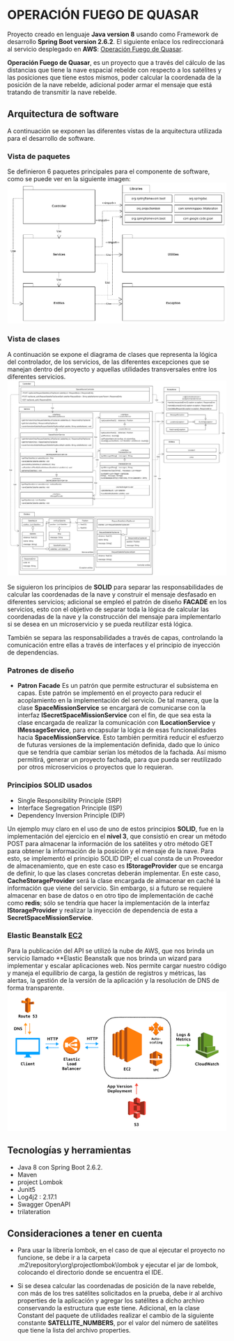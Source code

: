 # OPERACIÓN FUEGO DE QUASAR

Proyecto creado en lenguaje **Java version 8** usando como Framework de desarrollo **Spring Boot version 2.6.2**.
El siguiente enlace los redireccionará al servicio desplegado en **AWS**: [Operación Fuego de Quasar](http://quasarfireoperation-env.eba-8iabjmhj.us-east-1.elasticbeanstalk.com/swagger-ui/index.html).

**Operación Fuego de Quasar**, es un proyecto que a través del cálculo de las distancias que tiene la nave espacial rebelde con respecto a los satélites y las posiciones que tiene estos mismos, poder calcular la coordenada de la posición de la nave rebelde, adicional poder armar el mensaje que está tratando de transmitir la nave rebelde. 

## Arquitectura de software

A continuación se exponen las diferentes vistas de la arquitectura utilizada para el desarrollo de software.
### Vista de paquetes
Se definieron 6 paquetes principales para el componente de software, como se puede ver en la siguiente imagen:
![PackageViewImage](https://github.com/Hrunner31/quasar-fire-operation/blob/dev/documentation/img/packageView-img.png?raw=true)

### Vista de clases
A continuación se expone el diagrama de clases que representa la lógica del controlador, de los servicios, de las diferentes excepciones que se manejan dentro del proyecto y aquellas utilidades transversales entre los diferentes servicios.
![ClassViewImage](https://github.com/Hrunner31/quasar-fire-operation/blob/dev/documentation/img/classView-img.png?raw=true)

Se siguieron los principios de **SOLID** para separar las responsabilidades de calcular las coordenadas de la nave y construir el mensaje desfasado en diferentes servicios; adicional se empleó el patrón de diseño **FACADE** en los servicios, esto con el objetivo de separar toda la lógica de calcular las coordenadas de la nave y la construcción del mensaje para implementarlo si se desea en un microservicio y se pueda reutilizar está lógica.

También se separa las responsabilidades a través de capas, controlando la comunicación entre ellas a través de interfaces y el principio de inyección de dependencias.

### Patrones de diseño

 - **Patron Facade**
Es un patrón que permite estructurar el subsistema en capas. Este patrón se implementó en el proyecto para reducir el acoplamiento en la implementación del servicio. De tal manera, que la clase **SpaceMissionService** se encargará de comunicarse con la interfaz **ISecretSpaceMissionService**  con el fin, de que sea esta la clase encargada de realizar la comunicación con **ILocationService** y **IMessageService**, para encapsular la lógica de esas funcionalidades hacia **SpaceMissionService**. Esto también permitirá reducir el esfuerzo de futuras versiones de la implementación definida, dado que lo único que se tendría que cambiar serían los métodos de la fachada. Así mismo permitirá, generar un proyecto fachada, para que pueda ser reutilizado por otros microservicios o proyectos que lo requieran.

### Principios SOLID usados

 - Single Responsibility Principle (SRP)
 - Interface Segregation Principle (ISP)
 - Dependency Inversion Principle (DIP)

Un ejemplo muy claro en el uso de uno de estos principios **SOLID**, fue en la implementación del ejercicio en el **nivel 3**, que consistió en crear un método POST para almacenar la información de los satélites y otro método GET para obtener la información de la posición y el mensaje de la nave. Para esto, se implementó el principio SOLID DIP; el cual consta de un Proveedor de almacenamiento, que en este caso es **IStorageProvider** que se encarga de definir, lo que las clases concretas deberán implementar. En este caso, **CacheStorageProvider** será la clase encargada de almacenar en caché la información que viene del servicio. Sin embargo, si a futuro se requiere almacenar en base de datos o en otro tipo de implementación de caché como **redis**; sólo se tendría que hacer la implementación de la interfaz **IStorageProvider** y realizar la inyección de dependencia de esta a **SecretSpaceMissionService**.

### Elastic Beanstalk [EC2](https://aws.amazon.com/ec2)
Para la publicación del API se utilizó la nube de AWS, que nos brinda un servicio llamado **Elastic Beanstalk que nos brinda un wizard para implementar y escalar aplicaciones web. Nos permite cargar nuestro código y maneja el equilibrio de carga, la gestión de registros y métricas, las alertas, la gestión de la versión de la aplicación y la resolución de DNS de forma transparente.
![ElasticBeanstalk](https://github.com/Hrunner31/quasar-fire-operation/blob/dev/documentation/img/elasticBeanstlk-img.png?raw=true)

## Tecnologías y herramientas

 - Java 8 con Spring Boot 2.6.2.
 - Maven
 - project Lombok
 - Junit5
 - Log4j2 : 2.17.1
 - Swagger OpenAPI
 - trilateration
 
## Consideraciones a tener en cuenta

 - Para usar la librería lombok, en el caso de que al ejecutar el proyecto no funcione, se debe ir a la carpeta 
.m2\repository\org\projectlombok\lombok y ejecutar el jar de lombok, colocando el directorio donde se encuentra el IDE.

 - Si se desea calcular las coordenadas de posición de la nave rebelde, con más de los tres satélites solicitados en la prueba, debe ir al archivo properties de la aplicación y agregar los satélites a dicho archivo conservando la estructura que este tiene. Adicional, en la clase Constant del paquete de utilidades realizar el cambio de la siguiente constante **SATELLITE_NUMBERS**, por el valor del número de satélites que tiene la lista del archivo properties.